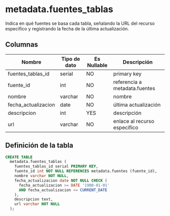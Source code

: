 # metadata.fuentes_tablas

Indica en qué fuentes se basa cada tabla, señalando la URL del recurso específico y registrando la fecha de la última actualización.

## Columnas

| Nombre | Tipo de dato | Es Nullable | Descripción |
| --- | --- | --- | --- |
| fuentes_tablas_id | serial | NO | primary key |
| fuente_id | int | NO | referencia a metadata.fuentes |
| nombre | varchar | NO | nombre |
| fecha_actualizacion | date | NO | última actualización |
| descripcion | int | YES | descripción |
| url | varchar | NO | enlace al recurso específico |

## Definición de la tabla

```sql
CREATE TABLE
  metadata.fuentes_tablas (
    fuentes_tablas_id serial PRIMARY KEY,
    fuente_id int NOT NULL REFERENCES metadata.fuentes (fuente_id),
    nombre varchar NOT NULL,
    fecha_actualizacion date NOT NULL CHECK (
      fecha_actualizacion >= DATE '1900-01-01'
      AND fecha_actualizacion <= CURRENT_DATE
    ),
    descripcion text,
    url varchar NOT NULL
  );
```
